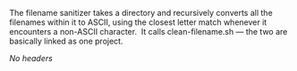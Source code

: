 The filename sanitizer takes a directory and recursively converts all the filenames within it to ASCII, using the closest letter match whenever it encounters a non-ASCII character.  It calls clean-filename.sh — the two are basically linked as one project.

*No headers*
